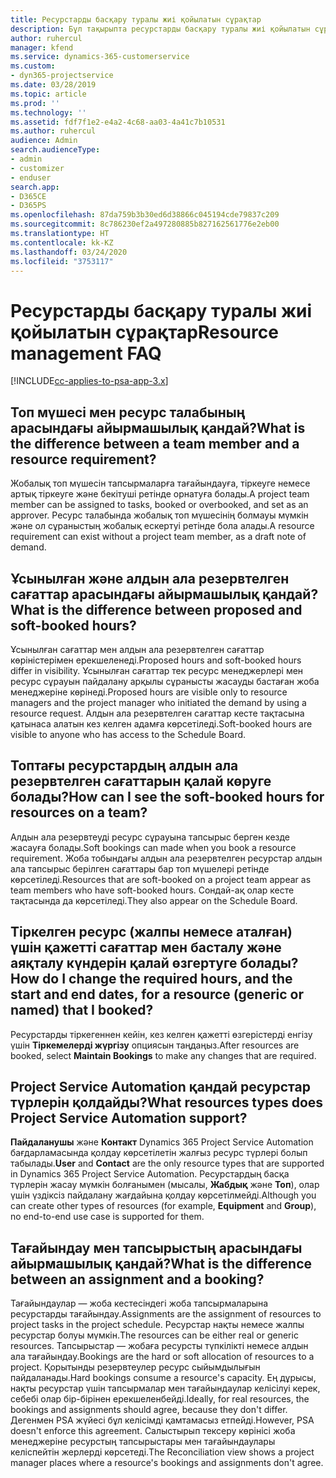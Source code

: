 ```yaml
---
title: Ресурстарды басқару туралы жиі қойылатын сұрақтар
description: Бұл тақырыпта ресурстарды басқару туралы жиі қойылатын сұрақтарға жауаптар берілген.
author: ruhercul
manager: kfend
ms.service: dynamics-365-customerservice
ms.custom:
- dyn365-projectservice
ms.date: 03/28/2019
ms.topic: article
ms.prod: ''
ms.technology: ''
ms.assetid: fdf7f1e2-e4a2-4c68-aa03-4a41c7b10531
ms.author: ruhercul
audience: Admin
search.audienceType:
- admin
- customizer
- enduser
search.app:
- D365CE
- D365PS
ms.openlocfilehash: 87da759b3b30ed6d38866c045194cde79837c209
ms.sourcegitcommit: 8c786230ef2a497280885b827162561776e2eb00
ms.translationtype: HT
ms.contentlocale: kk-KZ
ms.lasthandoff: 03/24/2020
ms.locfileid: "3753117"
---
```

# <a name="resource-management-faq"></a><span data-ttu-id="fe55c-103">Ресурстарды басқару туралы жиі қойылатын сұрақтар</span><span class="sxs-lookup"><span data-stu-id="fe55c-103">Resource management FAQ</span></span>

[!INCLUDE[cc-applies-to-psa-app-3.x](../includes/cc-applies-to-psa-app-3x.md)]

## <a name="what-is-the-difference-between-a-team-member-and-a-resource-requirement"></a><span data-ttu-id="fe55c-104">Топ мүшесі мен ресурс талабының арасындағы айырмашылық қандай?</span><span class="sxs-lookup"><span data-stu-id="fe55c-104">What is the difference between a team member and a resource requirement?</span></span>

<span data-ttu-id="fe55c-105">Жобалық топ мүшесін тапсырмаларға тағайындауға, тіркеуге немесе артық тіркеуге және бекітуші ретінде орнатуға болады.</span><span class="sxs-lookup"><span data-stu-id="fe55c-105">A project team member can be assigned to tasks, booked or overbooked, and set as an approver.</span></span> <span data-ttu-id="fe55c-106">Ресурс талабында жобалық топ мүшесінің болмауы мүмкін және ол сұраныстың жобалық ескертуі ретінде бола алады.</span><span class="sxs-lookup"><span data-stu-id="fe55c-106">A resource requirement can exist without a project team member, as a draft note of demand.</span></span> 

## <a name="what-is-the-difference-between-proposed-and-soft-booked-hours"></a><span data-ttu-id="fe55c-107">Ұсынылған және алдын ала резервтелген сағаттар арасындағы айырмашылық қандай?</span><span class="sxs-lookup"><span data-stu-id="fe55c-107">What is the difference between proposed and soft-booked hours?</span></span>

<span data-ttu-id="fe55c-108">Ұсынылған сағаттар мен алдын ала резервтелген сағаттар көріністерімен ерекшеленеді.</span><span class="sxs-lookup"><span data-stu-id="fe55c-108">Proposed hours and soft-booked hours differ in visibility.</span></span> <span data-ttu-id="fe55c-109">Ұсынылған сағаттар тек ресурс менеджерлері мен ресурс сұрауын пайдалану арқылы сұранысты жасауды бастаған жоба менеджеріне көрінеді.</span><span class="sxs-lookup"><span data-stu-id="fe55c-109">Proposed hours are visible only to resource managers and the project manager who initiated the demand by using a resource request.</span></span> <span data-ttu-id="fe55c-110">Алдын ала резервтелген сағаттар кесте тақтасына қатынаса алатын кез келген адамға көрсетіледі.</span><span class="sxs-lookup"><span data-stu-id="fe55c-110">Soft-booked hours are visible to anyone who has access to the Schedule Board.</span></span>

## <a name="how-can-i-see-the-soft-booked-hours-for-resources-on-a-team"></a><span data-ttu-id="fe55c-111">Топтағы ресурстардың алдын ала резервтелген сағаттарын қалай көруге болады?</span><span class="sxs-lookup"><span data-stu-id="fe55c-111">How can I see the soft-booked hours for resources on a team?</span></span>

<span data-ttu-id="fe55c-112">Алдын ала резервтеуді ресурс сұрауына тапсырыс берген кезде жасауға болады.</span><span class="sxs-lookup"><span data-stu-id="fe55c-112">Soft bookings can made when you book a resource requirement.</span></span> <span data-ttu-id="fe55c-113">Жоба тобындағы алдын ала резервтелген ресурстар алдын ала тапсырыс берілген сағаттары бар топ мүшелері ретінде көрсетіледі.</span><span class="sxs-lookup"><span data-stu-id="fe55c-113">Resources that are soft-booked on a project team appear as team members who have soft-booked hours.</span></span> <span data-ttu-id="fe55c-114">Сондай-ақ олар кесте тақтасында да көрсетіледі.</span><span class="sxs-lookup"><span data-stu-id="fe55c-114">They also appear on the Schedule Board.</span></span>

## <a name="how-do-i-change-the-required-hours-and-the-start-and-end-dates-for-a-resource-generic-or-named-that-i-booked"></a><span data-ttu-id="fe55c-115">Тіркелген ресурс (жалпы немесе аталған) үшін қажетті сағаттар мен басталу және аяқталу күндерін қалай өзгертуге болады?</span><span class="sxs-lookup"><span data-stu-id="fe55c-115">How do I change the required hours, and the start and end dates, for a resource (generic or named) that I booked?</span></span>

<span data-ttu-id="fe55c-116">Ресурстарды тіркегеннен кейін, кез келген қажетті өзгерістерді енгізу үшін **Тіркемелерді жүргізу** опциясын таңдаңыз.</span><span class="sxs-lookup"><span data-stu-id="fe55c-116">After resources are booked, select **Maintain Bookings** to make any changes that are required.</span></span>

## <a name="what-resources-types-does-project-service-automation-support"></a><span data-ttu-id="fe55c-117">Project Service Automation қандай ресурстар түрлерін қолдайды?</span><span class="sxs-lookup"><span data-stu-id="fe55c-117">What resources types does Project Service Automation support?</span></span>

<span data-ttu-id="fe55c-118">**Пайдаланушы** және **Контакт** Dynamics 365 Project Service Automation бағдарламасында қолдау көрсетілетін жалғыз ресурс түрлері болып табылады.</span><span class="sxs-lookup"><span data-stu-id="fe55c-118">**User** and **Contact** are the only resource types that are supported in Dynamics 365 Project Service Automation.</span></span> <span data-ttu-id="fe55c-119">Ресурстардың басқа түрлерін жасау мүмкін болғанымен (мысалы, **Жабдық** және **Топ**), олар үшін үздіксіз пайдалану жағдайына қолдау көрсетілмейді.</span><span class="sxs-lookup"><span data-stu-id="fe55c-119">Although you can create other types of resources (for example, **Equipment** and **Group**), no end-to-end use case is supported for them.</span></span>

## <a name="what-is-the-difference-between-an-assignment-and-a-booking"></a><span data-ttu-id="fe55c-120">Тағайындау мен тапсырыстың арасындағы айырмашылық қандай?</span><span class="sxs-lookup"><span data-stu-id="fe55c-120">What is the difference between an assignment and a booking?</span></span>

<span data-ttu-id="fe55c-121">Тағайындаулар — жоба кестесіндегі жоба тапсырмаларына ресурстарды тағайындау.</span><span class="sxs-lookup"><span data-stu-id="fe55c-121">Assignments are the assignment of resources to project tasks in the project schedule.</span></span> <span data-ttu-id="fe55c-122">Ресурстар нақты немесе жалпы ресурстар болуы мүмкін.</span><span class="sxs-lookup"><span data-stu-id="fe55c-122">The resources can be either real or generic resources.</span></span> <span data-ttu-id="fe55c-123">Тапсырыстар — жобаға ресурсты түпкілікті немесе алдын ала тағайындау.</span><span class="sxs-lookup"><span data-stu-id="fe55c-123">Bookings are the hard or soft allocation of resources to a project.</span></span> <span data-ttu-id="fe55c-124">Қорытынды резервтеулер ресурс сыйымдылығын пайдаланады.</span><span class="sxs-lookup"><span data-stu-id="fe55c-124">Hard bookings consume a resource's capacity.</span></span> <span data-ttu-id="fe55c-125">Ең дұрысы, нақты ресурстар үшін тапсырмалар мен тағайындаулар келісілуі керек, себебі олар бір-бірінен ерекшеленбейді.</span><span class="sxs-lookup"><span data-stu-id="fe55c-125">Ideally, for real resources, the bookings and assignments should agree, because they don't differ.</span></span> <span data-ttu-id="fe55c-126">Дегенмен PSA жүйесі бұл келісімді қамтамасыз етпейді.</span><span class="sxs-lookup"><span data-stu-id="fe55c-126">However, PSA doesn't enforce this agreement.</span></span> <span data-ttu-id="fe55c-127">Салыстырып тексеру көрінісі жоба менеджеріне ресурстың тапсырыстары мен тағайындаулары келіспейтін жерлерді көрсетеді.</span><span class="sxs-lookup"><span data-stu-id="fe55c-127">The Reconciliation view shows a project manager places where a resource's bookings and assignments don't agree.</span></span>
